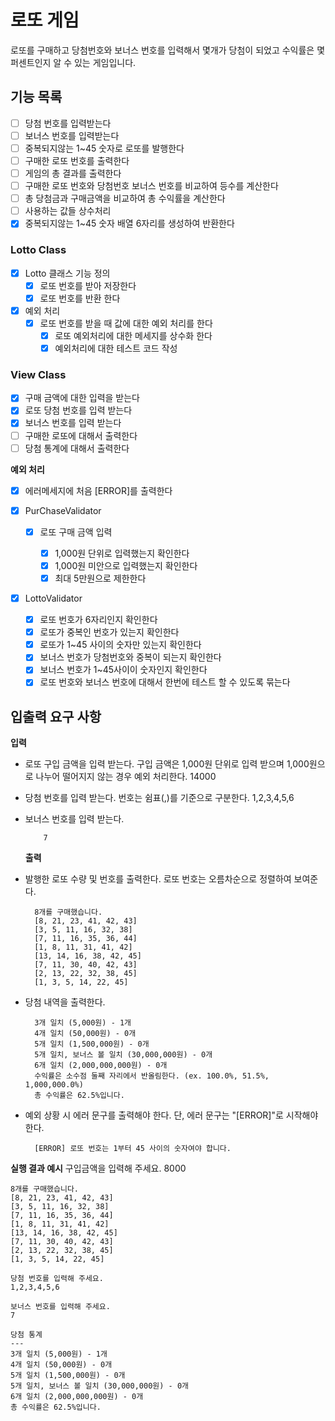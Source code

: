 # 로또 게임

로또를 구매하고
당첨번호와 보너스 번호를 입력해서
몇개가 당첨이 되었고 수익률은 몇 퍼센트인지 알 수 있는 게임입니다.

## 기능 목록

- [ ] 당첨 번호를 입력받는다
- [ ] 보너스 번호를 입력받는다
- [ ] 중복되지않는 1~45 숫자로 로또를 발행한다
- [ ] 구매한 로또 번호를 출력한다
- [ ] 게임의 총 결과를 출력한다
- [ ] 구매한 로또 번호와 당첨번호 보너스 번호를 비교하여 등수를 계산한다
- [ ] 총 당첨금과 구매금액을 비교하여 총 수익률을 계산한다
- [ ] 사용하는 값들 상수처리
- [x] 중복되지않는 1~45 숫자 배열 6자리를 생성하여 반환한다

### Lotto Class

- [x] Lotto 클래스 기능 정의
  - [x] 로또 번호를 받아 저장한다
  - [x] 로또 번호를 반환 한다
- [x] 예외 처리
  - [x] 로또 번호를 받을 때 값에 대한 예외 처리를 한다
    - [x] 로또 예외처리에 대한 메세지를 상수화 한다
    - [x] 예외처리에 대한 테스트 코드 작성

### View Class

- [x] 구매 금액에 대한 입력을 받는다
- [x] 로또 당첨 번호를 입력 받는다
- [x] 보너스 번호를 입력 받는다
- [ ] 구매한 로또에 대해서 출력한다
- [ ] 당첨 통계에 대해서 출력한다

**예외 처리**

- [x] 에러메세지에 처음 [ERROR]를 출력한다

- [x] PurChaseValidator

  - [x] 로또 구매 금액 입력

    - [x] 1,000원 단위로 입력했는지 확인한다
    - [x] 1,000원 미안으로 입력했는지 확인한다
    - [x] 최대 5만원으로 제한한다

- [x] LottoValidator

  - [x] 로또 번호가 6자리인지 확인한다
  - [x] 로또가 중복인 번호가 있는지 확인한다
  - [x] 로또가 1~45 사이의 숫자만 있는지 확인한다
  - [x] 보너스 번호가 당첨번호와 중복이 되는지 확인한다
  - [x] 보너스 번호가 1~45사이이 숫자인지 확인한다
  - [x] 로또 번호와 보너스 번호에 대해서 한번에 테스트 할 수 있도록 묶는다

## 입출력 요구 사항

**입력**

- 로또 구입 금액을 입력 받는다. 구입 금액은 1,000원 단위로 입력 받으며 1,000원으로 나누어 떨어지지 않는 경우 예외 처리한다.
  14000
- 당첨 번호를 입력 받는다. 번호는 쉼표(,)를 기준으로 구분한다.
  1,2,3,4,5,6
- 보너스 번호를 입력 받는다.

          7

  **출력**

- 발행한 로또 수량 및 번호를 출력한다. 로또 번호는 오름차순으로 정렬하여 보여준다.

        8개를 구매했습니다.
        [8, 21, 23, 41, 42, 43]
        [3, 5, 11, 16, 32, 38]
        [7, 11, 16, 35, 36, 44]
        [1, 8, 11, 31, 41, 42]
        [13, 14, 16, 38, 42, 45]
        [7, 11, 30, 40, 42, 43]
        [2, 13, 22, 32, 38, 45]
        [1, 3, 5, 14, 22, 45]

- 당첨 내역을 출력한다.

        3개 일치 (5,000원) - 1개
        4개 일치 (50,000원) - 0개
        5개 일치 (1,500,000원) - 0개
        5개 일치, 보너스 볼 일치 (30,000,000원) - 0개
        6개 일치 (2,000,000,000원) - 0개
        수익률은 소수점 둘째 자리에서 반올림한다. (ex. 100.0%, 51.5%, 1,000,000.0%)
        총 수익률은 62.5%입니다.

- 예외 상황 시 에러 문구를 출력해야 한다. 단, 에러 문구는 "[ERROR]"로 시작해야 한다.

        [ERROR] 로또 번호는 1부터 45 사이의 숫자여야 합니다.

**실행 결과 예시**
구입금액을 입력해 주세요.
8000

    8개를 구매했습니다.
    [8, 21, 23, 41, 42, 43]
    [3, 5, 11, 16, 32, 38]
    [7, 11, 16, 35, 36, 44]
    [1, 8, 11, 31, 41, 42]
    [13, 14, 16, 38, 42, 45]
    [7, 11, 30, 40, 42, 43]
    [2, 13, 22, 32, 38, 45]
    [1, 3, 5, 14, 22, 45]

    당첨 번호를 입력해 주세요.
    1,2,3,4,5,6

    보너스 번호를 입력해 주세요.
    7

    당첨 통계
    ---
    3개 일치 (5,000원) - 1개
    4개 일치 (50,000원) - 0개
    5개 일치 (1,500,000원) - 0개
    5개 일치, 보너스 볼 일치 (30,000,000원) - 0개
    6개 일치 (2,000,000,000원) - 0개
    총 수익률은 62.5%입니다.

